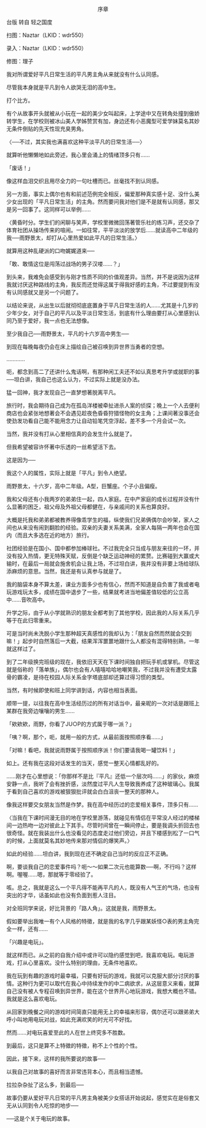 <p align="center">序章</p>

台版 转自 轻之国度

扫图：Naztar（LKID：wdr550）

录入：Naztar（LKID：wdr550）

修图：理子

我对所谓爱好平凡日常生活的平凡男主角从来就没有什么认同感。

尽管我本身就是平凡到令人欲哭无泪的高中生。

打个比方。

有个从故事开头就被从小玩在一起的美少女叫起床，上学途中又在转角处撞到傲娇转学生，在学校则被冰山美人学姊赞赏有加，身边还有小恶魔型可爱学妹莫名其妙无条件倒贴的先天性现充臭男角。

〈──不过，其实我也满喜欢这种平淡平凡的日常生活──〉

就算听他懒懒地如此旁述，我心里会涌上的情绪顶多只有……

「废话！」

像这样血泪交织且用尽全力的一句吐槽而已。丝毫找不到认同感。

另一方面，事实上偶尔也有和前述范例完全相反，偏爱那种真实感十足、没什么美少女出现的「平凡日常生活」的主角。然而要问我对他们是不是就有认同感，那又是另一回事了。这同样可以举例……

〈黄昏时分。学生们的闲聊与笑声，学校里微微回荡著管乐社的练习声，还交杂了体育社团从操场传来的喧闹。一如往常，平平淡淡的放学后……就读高中二年级的我──雨野景太，却打从心里热爱如此平凡的日常生活。〉

就算用这种乱硬派的口吻娓娓道来──

「敢、敢情这位是闯荡过战场的男子汉喽……？」

到头来，我难免会感受到与刚才性质不同的价值观差异。当然，并不是说因为这样我就讨厌这种路线的主角，我反而还觉得这属于得我好感的主角，不过要提到有没有认同感就又是另一个问题了。

以结论来说，从出生以后就彻彻底底置身于平凡日常生活的人……尤其是十几岁的少年少女，对于自己的平凡以及平淡日常生活，到底有什么理由要打从心里感到认同乃至于爱好，我一点也无法想像。

至少我自己──雨野景太，平凡的十六岁高中男生──

到现在每晚每夜仍会在床上描绘自己被召唤到异世界当勇者的空想。

…………

呃，都念到高二了还讲什么鬼话啊，有那种闲工夫还不如认真思考升学或就职的事──坦白讲，我自己也这么认为，不过实际上就是没办法。

猛一回神，我才发现自己一直梦想著脱离平凡。

旅行时，我会期待自己成为在孤岛洋楼被牵扯进杀人案的侦探；晚上一个人去便利商店也会紧张地想著会不会遇见趁夜色昏昏狩猎怪物的女主角；上课间著没事还会使劲发功看自己能不能用念力让自动铅笔凭空浮起，差不多一个月会试一次。

当然，我并没有打从心里相信真的会发生什么就是了。

但我希望被容许怀著中乐透的一丝希望活下去。

这是因为──

我这个人的属性，实际上就是「平凡」到令人绝望。

雨野景太，十六岁，高中二年级。A型，巨蟹座。个子小且偏瘦。

我和父母还有小我两岁的弟弟住一起，四人家庭。在中产家庭的成长过程并没有什么显著的困乏，祖父母及外祖父母都健在，与亲戚间的关系也算良好。

大概是托我和弟弟都被教养得像乖学生的福，纵使我们兄弟俩偶尔会吵架，家人之间也从来没有闹到翻脸的经验。双亲的夫妻关系美满，全家人每隔一两年也会在国内（而且大多选在近的地方）旅行。

社团经验是在国小、国中都参加棒球社。不过我完全只当成与朋友来往的一环，并没有投入热情，更无特殊天赋，反倒是个缺乏运动神经的累赘。比赛碰到大赢或大输时，在最后一局就会施舍机会让我上场，不过坦白讲，我并没有非要上场给球队添麻烦的意思。当然，我还是有认真参与就是了。

我的脑袋本身不算太差，课业方面多少也有信心，然而不知道是自负害了我或者电玩游戏玩太多，成绩在国中退步了一些，结果就考进当地偏差值较低的公立高中……音吹高中。

升学之际，由于从小学就熟识的朋友全都考到了其他学校，因此我的人际关系几乎等于在此归零重来。

可是当时尚未洗脱小学生那种超天真感性的我却认为：「朋友自然而然就会交到嘛！」起步时自然落后一大截，结果浑浑噩噩地跟什么人都没有混得特别熟，一年就这样过了。

到了二年级换完班级的现在，我依旧天天在下课时间独自把玩手机或掌机。尽管这就是俗称的「落单族」，偶尔也会有人嘻嘻哈哈地嘲笑我，不过我并没有遭受太露骨的霸凌，是待在校园人际关系金字塔底部却还算过得习惯的类型。

当然，有时候即使和班上同学讲到话，内容也相当表面。

顺带一提，以往我在高中生活经历过的所有对话当中，最亲昵的一次对话是跟班上某群在我旁边嚷嚷的男生……

「欸欸欸，雨野，你看了JU○P的方式属于哪一派？」

「咦？啊，那个，呃，就用一般的方式，从最前面按照顺序看……」

「对嘛！看吧，我就说雨野属于按照顺序派！你们要请我喝一罐饮料！」

如上。还有我在这段对话发生的当天，感觉一整天心情都乱好的。

……刚才在心里想说：「你那样不是比『平凡』还低一个层次吗……」的家伙，麻烦安静一点，我听了会有挫折感，淡然度过平凡人生导致我养成了这种玻璃心。我属于看到自己喜欢的游戏被狠狠批评就会白白沮丧一整天的那种人。

像我这样要交女朋友当然是作梦。我在高中经历过的恋爱相关事件，顶多只有……

〈当我在下课时间漫无目的地在学校里游荡，就碰见有情侣在平常没人经过的楼梯间一边热吻一边对彼此上下其手。尽管时间曾在一瞬间停止，要是我调头折回去也很奇怪。就在我装出什么也没看见的态度走过他们旁边，并且下楼感到松了一口气的时候，上面就莫名其妙地传来那对情侣的爆笑声。〉

如此的经验……坦白讲，我到现在还不确定自己当时的反应正不正确。

啊，要谈我自己的恋爱事件吗？呃～～如果二次元也能算数──啊，不行吗？这样啊。喔喔……嗯，那就等于零经验了。

咳。总之，我就是这么一个平凡得不能再平凡的人，既没有人气王的气场，也没有突出的才华，话虽如此也没有负面到惹人注目。

对全班同学来说，好比背景的「路人角」。这就是我，雨野景太。

假如要举出我唯一有个人风格的特徵，就是我的名字几乎跟某妖怪○表的男主角完全一样，还有……

「兴趣是电玩」。

就这样而已。从之前的自我介绍中或许可以隐约感觉到吧，我喜欢电玩。电玩游戏，打从心里喜欢。没什么特别的理由，无条件地喜欢。

我在玩到有趣的游戏时最幸福，只要有好玩的游戏，我就可以克服大部分讨厌的事情。这种行为更可以取代在我心中持续发作的中二病欲求，从这层意义来看，就算自己没有被人专程召唤到异世界，能在这个世界开心地玩游戏，我想大概也不错。我就是这么喜欢电玩。

从回家到晚餐之间的游戏时间简直只能用无上的幸福来形容，偶尔还可以跟弟弟大呼小叫地用电玩对战，如此充满欢笑的时光可不好找。

然而……对电玩喜爱至此的人在世上终究多不胜数。

到最后，这只是算不上特徵的特徵，称不上个性的个性。

因此，接下来，这样的我所要说的故事──

以我自己对故事的喜好而言非常违背本心，而且相当遗憾。

拉拉杂杂扯了这么多，到最后──

故事仍要从爱好平凡日常的平凡男主角被美少女搭话开始说起，感觉实在是俗套又无从认同到令人吃惊的地步──

──这是个关于电玩的故事。


